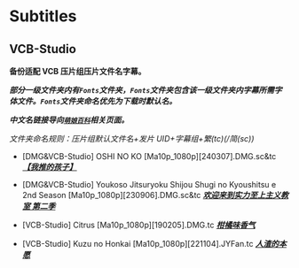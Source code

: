 # Subtitles

## VCB-Studio

**备份适配 VCB 压片组压片文件名字幕。**

_**部分一级文件夹内有`Fonts`文件夹，`Fonts`文件夹包含该一级文件夹内字幕所需字体文件。`Fonts`文件夹命名优先为下载时默认名。**_

_**中文名链接导向[`萌娘百科`](https://mzh.moegirl.org.cn/Mainpage#/desktop/index)相关页面。**_

_文件夹命名规则：压片组默认文件名+发片 UID+字幕组+繁(tc)(/简(sc))_

- [DMG&VCB-Studio] OSHI NO KO [Ma10p_1080p][240307].DMG.sc&tc [**_【我推的孩子】_**](https://mzh.moegirl.org.cn/%E3%80%90%E6%88%91%E6%8E%A8%E7%9A%84%E5%AD%A9%E5%AD%90%E3%80%91)

- [DMG&VCB-Studio] Youkoso Jitsuryoku Shijou Shugi no Kyoushitsu e 2nd Season [Ma10p_1080p][230906].DMG.sc&tc [**_欢迎来到实力至上主义教室 第二季_**](https://mzh.moegirl.org.cn/%E6%AC%A2%E8%BF%8E%E6%9D%A5%E5%88%B0%E5%AE%9E%E5%8A%9B%E8%87%B3%E4%B8%8A%E4%B8%BB%E4%B9%89%E7%9A%84%E6%95%99%E5%AE%A4)

- [VCB-Studio] Citrus [Ma10p_1080p][190205].DMG.tc [**_柑橘味香气_**](https://mzh.moegirl.org.cn/Citrus)

- [VCB-Studio] Kuzu no Honkai [Ma10p_1080p][221104].JYFan.tc [**_人渣的本愿_**](https://mzh.moegirl.org.cn/%E4%BA%BA%E6%B8%A3%E7%9A%84%E6%9C%AC%E6%84%BF)
